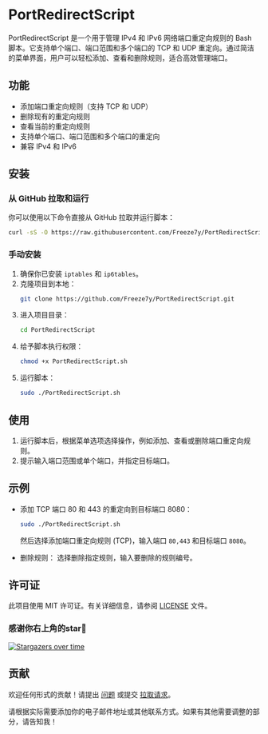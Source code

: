 # PortRedirectScript
PortRedirectScript 是一个用于管理 IPv4 和 IPv6 网络端口重定向规则的 Bash 脚本。它支持单个端口、端口范围和多个端口的 TCP 和 UDP 重定向。通过简洁的菜单界面，用户可以轻松添加、查看和删除规则，适合高效管理端口。

## 功能

- 添加端口重定向规则（支持 TCP 和 UDP）
- 删除现有的重定向规则
- 查看当前的重定向规则
- 支持单个端口、端口范围和多个端口的重定向
- 兼容 IPv4 和 IPv6

## 安装

### 从 GitHub 拉取和运行

你可以使用以下命令直接从 GitHub 拉取并运行脚本：

```bash
curl -sS -O https://raw.githubusercontent.com/Freeze7y/PortRedirectScript/main/PortRedirectScript/PortRedirectScript.sh && chmod +x PortRedirectScript.sh && sudo ./PortRedirectScript.sh
```

### 手动安装

1. 确保你已安装 `iptables` 和 `ip6tables`。
2. 克隆项目到本地：
   ```bash
   git clone https://github.com/Freeze7y/PortRedirectScript.git
   ```
3. 进入项目目录：
   ```bash
   cd PortRedirectScript
   ```
4. 给予脚本执行权限：
   ```bash
   chmod +x PortRedirectScript.sh
   ```
5. 运行脚本：
   ```bash
   sudo ./PortRedirectScript.sh
   ```

## 使用

1. 运行脚本后，根据菜单选项选择操作，例如添加、查看或删除端口重定向规则。
2. 提示输入端口范围或单个端口，并指定目标端口。

## 示例

- 添加 TCP 端口 80 和 443 的重定向到目标端口 8080：
  ```bash
  sudo ./PortRedirectScript.sh
  ```
  然后选择添加端口重定向规则 (TCP)，输入端口 `80,443` 和目标端口 `8080`。

- 删除规则：
  选择删除指定规则，输入要删除的规则编号。

## 许可证

此项目使用 MIT 许可证。有关详细信息，请参阅 [LICENSE](LICENSE) 文件。

### 感谢你右上角的star🌟
[![Stargazers over time](https://starchart.cc/Freeze7y/PortRedirectScript.svg)](https://starchart.cc/Freeze7y/PortRedirectScript)

## 贡献

欢迎任何形式的贡献！请提出 [问题](https://github.com/Freeze7y/PortRedirectScript/issues) 或提交 [拉取请求](https://github.com/Freeze7y/PortRedirectScript/pulls)。

请根据实际需要添加你的电子邮件地址或其他联系方式。如果有其他需要调整的部分，请告知我！
